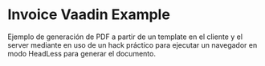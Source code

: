 # Invoice Vaadin Example

Ejemplo de generación de PDF a partir de un template en el cliente y el server mediante en uso de un hack práctico para ejecutar un navegador en modo HeadLess para generar el documento.

